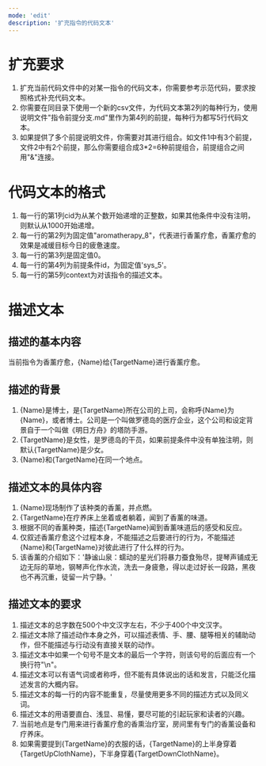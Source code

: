 ```yaml
---
mode: 'edit'
description: '扩充指令的代码文本'
---
```

# 扩充要求
1. 扩充当前代码文件中的对某一指令的代码文本，你需要参考示范代码，要求按照格式补充代码文本。
2. 你需要在同目录下使用一个新的csv文件，为代码文本第2列的每种行为，使用说明文件"指令前提分支.md"里作为第4列的前提，每种行为都写5行代码文本。
4. 如果提供了多个前提说明文件，你需要对其进行组合。如文件1中有3个前提，文件2中有2个前提，那么你需要组合成3*2=6种前提组合，前提组合之间用"&"连接。
# 代码文本的格式
1. 每一行的第1列cid为从某个数开始递增的正整数，如果其他条件中没有注明，则默认从1000开始递增。
2. 每一行的第2列为固定值"aromatherapy_8"，代表进行香薰疗愈，香薰疗愈的效果是减缓目标今日的疲惫速度。
3. 每一行的第3列是固定值0。
4. 每一行的第4列为前提条件id，为固定值'sys_5'。
5. 每一行的第5列context为对该指令的描述文本。
# 描述文本
## 描述的基本内容
当前指令为香薰疗愈，{Name}给{TargetName}进行香薰疗愈。
## 描述的背景
1. {Name}是博士，是{TargetName}所在公司的上司，会称呼{Name}为{Name}，或者博士。公司是一个叫做罗德岛的医疗企业，这个公司和设定背景自于一个叫做《明日方舟》的塔防手游。
2. {TargetName}是女性，是罗德岛的干员，如果前提条件中没有单独注明，则默认{TargetName}是少女。
3. {Name}和{TargetName}在同一个地点。
## 描述文本的具体内容
1. {Name}现场制作了该种类的香薰，并点燃。
2. {TargetName}在疗养床上坐着或者躺着，闻到了香薰的味道。
3. 根据不同的香薰种类，描述{TargetName}闻到香薰味道后的感受和反应。
4. 仅叙述香薰疗愈这个过程本身，不能描述之后要进行的行为，不能描述{Name}和{TargetName}对彼此进行了什么样的行为。
5. 该香薰的介绍如下：'静谧山泉：蠕动的星光们将暴力蚕食殆尽，提琴声铺成无边无际的草地，钢琴声化作水流，洗去一身疲惫，得以走过好长一段路，黑夜也不再沉重，徒留一片宁静。'
## 描述文本的要求
1. 描述文本的总字数在500个中文汉字左右，不少于400个中文汉字。
2. 描述文本除了描述动作本身之外，可以描述表情、手、腰、腿等相关的辅助动作，但不能描述与行动没有直接关联的动作。
3. 描述文本中如果一个句号不是文本的最后一个字符，则该句号的后面应有一个换行符"\n"。
4. 描述文本可以有语气词或者称呼，但不能有具体说出的话和发言，只能泛化描述发言的大概内容。
5. 描述文本的每一行的内容不能重复，尽量使用更多不同的描述方式以及同义词。
6. 描述文本的用语要直白、浅显、易懂，要尽可能的引起玩家和读者的兴趣。
7. 当前地点是专门用来进行香薰疗愈的香熏治疗室，房间里有专门的香薰设备和疗养床。
8. 如果需要提到{TargetName}的衣服的话，{TargetName}的上半身穿着{TargetUpClothName}，下半身穿着{TargetDownClothName}。
